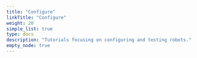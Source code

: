 ```yaml
---
title: "Configure"
linkTitle: "Configure"
weight: 20
simple_list: true
type: docs
description: "Tutorials focusing on configuring and testing robots."
empty_node: true
---
```

